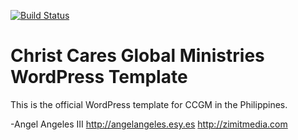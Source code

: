 [![Build Status](https://travis-ci.org/Automattic/_s.svg?branch=master)](https://travis-ci.org/Automattic/_s)

Christ Cares Global Ministries WordPress Template
===

This is the official WordPress template for CCGM in the Philippines.

-Angel Angeles III
http://angelangeles.esy.es
http://zimitmedia.com